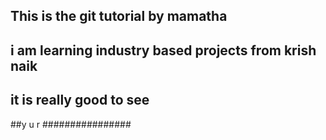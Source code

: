 ##   This is the git tutorial by mamatha
##  i am learning industry based projects from krish naik
## it is really good  to see 
##y u r
################

